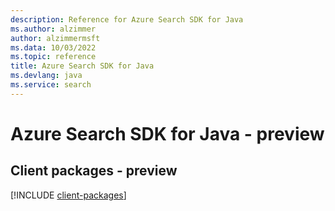 ```yaml
---
description: Reference for Azure Search SDK for Java
ms.author: alzimmer
author: alzimmermsft
ms.data: 10/03/2022
ms.topic: reference
title: Azure Search SDK for Java
ms.devlang: java
ms.service: search
---
```

# Azure Search SDK for Java - preview

## Client packages - preview
[!INCLUDE [client-packages](search-client-index.md)]